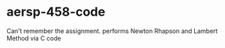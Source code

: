 # aersp-458-code
Can't remember the assignment. 
performs Newton Rhapson and Lambert Method via C code
